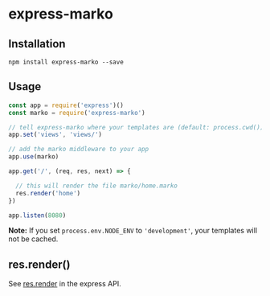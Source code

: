 # express-marko

## Installation

```
npm install express-marko --save
```

## Usage

```javascript
const app = require('express')()
const marko = require('express-marko')

// tell express-marko where your templates are (default: process.cwd())
app.set('views', 'views/')

// add the marko middleware to your app
app.use(marko)

app.get('/', (req, res, next) => {

  // this will render the file marko/home.marko
  res.render('home')
})

app.listen(8080)
```

__Note:__ If you set `process.env.NODE_ENV` to `'development'`, your templates will not be cached.

## res.render()

See [res.render](http://expressjs.com/en/api.html#res.render) in the express API.

